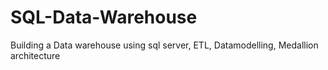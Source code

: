 # SQL-Data-Warehouse
Building a Data warehouse using sql server, ETL, Datamodelling, Medallion architecture 
